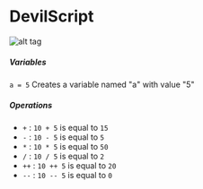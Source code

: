 # DevilScript
![alt tag](http://i.imgur.com/47IHNwH.png)

##### Variables
`a = 5` Creates a variable named "a" with value "5"


##### Operations
* `+` : `10 + 5`  is equal to  `15`
* `-` : `10 - 5`  is equal to  `5`
* `*` : `10 * 5`  is equal to  `50`
* `/` : `10 / 5`  is equal to  `2`
* `++` : `10 ++ 5`  is equal to  `20`
* `--` : `10 -- 5`  is equal to  `0`
